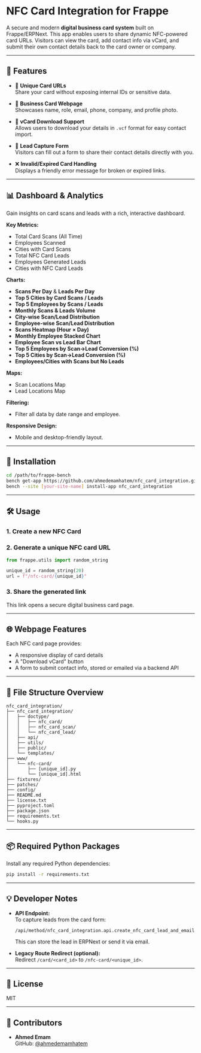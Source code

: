 
# NFC Card Integration for Frappe

A secure and modern **digital business card system** built on Frappe/ERPNext. This app enables users to share dynamic NFC-powered card URLs. Visitors can view the card, add contact info via vCard, and submit their own contact details back to the card owner or company.

---

## 🚀 Features

- 🔗 **Unique Card URLs**  
  Share your card without exposing internal IDs or sensitive data.

- 👤 **Business Card Webpage**  
  Showcases name, role, email, phone, company, and profile photo.

- 📇 **vCard Download Support**  
  Allows users to download your details in `.vcf` format for easy contact import.

- 📨 **Lead Capture Form**  
  Visitors can fill out a form to share their contact details directly with you.

- ❌ **Invalid/Expired Card Handling**  
  Displays a friendly error message for broken or expired links.

---

## 📊 Dashboard & Analytics

Gain insights on card scans and leads with a rich, interactive dashboard.

**Key Metrics:**

- Total Card Scans (All Time)  
- Employees Scanned  
- Cities with Card Scans  
- Total NFC Card Leads  
- Employees Generated Leads  
- Cities with NFC Card Leads

**Charts:**

- **Scans Per Day** & **Leads Per Day**  
- **Top 5 Cities by Card Scans / Leads**  
- **Top 5 Employees by Scans / Leads**  
- **Monthly Scans & Leads Volume**  
- **City-wise Scan/Lead Distribution**  
- **Employee-wise Scan/Lead Distribution**  
- **Scans Heatmap (Hour × Day)**  
- **Monthly Employee Stacked Chart**  
- **Employee Scan vs Lead Bar Chart**  
- **Top 5 Employees by Scan→Lead Conversion (%)**  
- **Top 5 Cities by Scan→Lead Conversion (%)**  
- **Employees/Cities with Scans but No Leads**

**Maps:**

- Scan Locations Map  
- Lead Locations Map

**Filtering:**

- Filter all data by date range and employee.

**Responsive Design:**

- Mobile and desktop-friendly layout.

---

## 🧩 Installation

```bash
cd /path/to/frappe-bench
bench get-app https://github.com/ahmedemamhatem/nfc_card_integration.git 
bench --site [your-site-name] install-app nfc_card_integration
```

---

## 🛠️ Usage

### 1. Create a new NFC Card

### 2. Generate a unique NFC card URL

```python
from frappe.utils import random_string

unique_id = random_string(20)
url = f"/nfc-card/{unique_id}"
```

### 3. Share the generated link  
This link opens a secure digital business card page.

---

## 🌐 Webpage Features

Each NFC card page provides:

- A responsive display of card details  
- A "Download vCard" button  
- A form to submit contact info, stored or emailed via a backend API

---

## 📁 File Structure Overview

```
nfc_card_integration/
├── nfc_card_integration/           
│   ├── doctype/                   
│   │   ├── nfc_card/              
│   │   ├── nfc_card_scan/         
│   │   └── nfc_card_lead/         
│   ├── api/                       
│   ├── utils/                     
│   ├── public/                    
│   └── templates/                 
├── www/                           
│   └── nfc-card/                 
│       ├── [unique_id].py        
│       └── [unique_id].html      
├── fixtures/                      
├── patches/                       
├── config/                        
├── README.md                      
├── license.txt                    
├── pyproject.toml                 
├── package.json                   
├── requirements.txt               
└── hooks.py                       
```

---

## 📦 Required Python Packages

Install any required Python dependencies:

```bash
pip install -r requirements.txt
```


---

## 💡 Developer Notes

- **API Endpoint:**  
  To capture leads from the card form:

  ```
  /api/method/nfc_card_integration.api.create_nfc_card_lead_and_email
  ```

  This can store the lead in ERPNext or send it via email.

- **Legacy Route Redirect (optional):**  
  Redirect `/card/<card_id>` to `/nfc-card/<unique_id>`.

---

## 📝 License

MIT

---

## 🤝 Contributors

- **Ahmed Emam**  
  GitHub: [@ahmedemamhatem](https://github.com/ahmedemamhatem)
